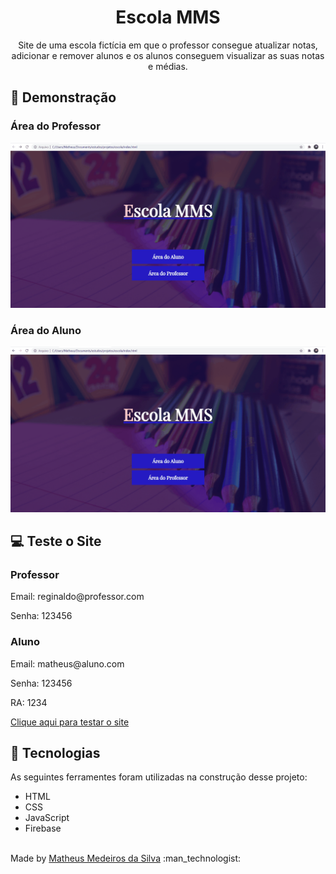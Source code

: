 <h1 align="center">Escola MMS</h1>
<p align="center">Site de uma escola fictícia em que o professor consegue atualizar notas, adicionar e remover alunos e os alunos conseguem visualizar as suas notas e médias.</p>


## :camera_flash: Demonstração
<h3>Área do Professor</h3>
<img src='./images/professorMMS.gif'></img>

<h3>Área do Aluno</h3>
<img src='./images/alunoMMS.gif'></img>

## :computer: Teste o Site
<h3>Professor</h3>
<p>Email: reginaldo@professor.com</p>
<p>Senha: 123456</p>

<h3>Aluno</h3>
<p>Email: matheus@aluno.com</p> 
<p>Senha: 123456</p>
<p>RA: 1234</p>

<a href="https://escolamms.netlify.app/" target="_blank">Clique aqui para testar o site</a>

## :rocket: Tecnologias

As seguintes ferramentes foram utilizadas na construção desse projeto:

- HTML
- CSS
- JavaScript
- Firebase

<br>
    Made by <a href='https://www.linkedin.com/in/matheus-medeiros-da-silva-6172b5216/'>Matheus Medeiros da Silva</a> :man_technologist:
